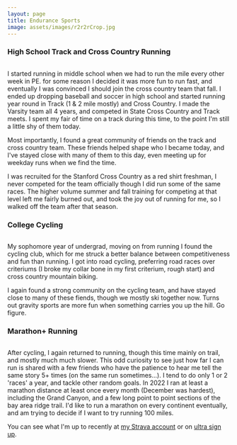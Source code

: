 ```yaml
---
layout: page
title: Endurance Sports
image: assets/images/r2r2rCrop.jpg
---
```


### High School Track and Cross Country Running

<div class="box alt">
  <div class="row 50% uniform">
    <div class="3u"><span class="image fit"><img src="assets/images/gunn1.jpg" alt="" /></span></div>
    <div class="6u"><span class="image fit"><img src="assets/images/gunn2.jpg" alt="" /></span></div>
    <div class="3u$"><span class="image fit"><img src="assets/images/gunn3.jpg" alt="" /></span></div>
  </div>
</div>


I started running in middle school when we had to run the mile every other week in PE. for some reason I decided it was more fun to run fast, and eventually I was convinced I should join the cross country team that fall. I ended up dropping baseball and soccer in high school and started running year round in Track (1 & 2 mile mostly) and Cross Country. I made the Varsity team all 4 years, and competed in State Cross Country and Track meets. I spent my fair of time on a track during this time, to the point I'm still a little shy of them today. 

Most importantly, I found a great community of friends on the track and cross country team. These friends helped shape who I became today, and I've stayed close with many of them to this day, even meeting up for weekday runs when we find the time. 

I was recruited for the Stanford Cross Country as a red shirt freshman, I never competed for the team officially though I did run some of the same races. The higher volume summer and fall training for competing at that level left me fairly burned out, and took the joy out of running for me, so I walked off the team after that season.

### College Cycling 

<div class="box alt">
  <div class="row 50% uniform">
    <div class="4u"><span class="image fit"><img src="assets/images/cycling1.jpg" alt="" /></span></div>
    <div class="4u"><span class="image fit"><img src="assets/images/cycling2.jpg" alt="" /></span></div>
    <div class="4u$"><span class="image fit"><img src="assets/images/cycling3.jpg" alt="" /></span></div>
  </div>
</div>

My sophomore year of undergrad, moving on from running I found the cycling club, which for me struck a better balance between competitiveness and fun than running. I got into road cycling, preferring road races over criteriums (I broke my collar bone in my first criterium, rough start) and cross country mountain biking. 

I again found a strong community on the cycling team, and have stayed close to many of these fiends, though we mostly ski together now. Turns out gravity sports are more fun when something carries you up the hill. Go figure. 


### Marathon+ Running

<div class="box alt">
  <div class="row 50% uniform">
    <div class="4u"><span class="image fit"><img src="assets/images/longRun1.jpg" alt="" /></span></div>
    <div class="4u"><span class="image fit"><img src="assets/images/longRun2.jpg" alt="" /></span></div>
    <div class="4u$"><span class="image fit"><img src="assets/images/longRun3.jpg" alt="" /></span></div>
  </div>
</div>

After cycling, I again returned to running, though this time mainly on trail, and mostly much much slower. This odd curiosity to see just how far I can run is shared with a few friends who have the patience to hear me tell the same story 5+ times (on the same run sometimes...). I tend to do only 1 or 2 'races' a year, and tackle other random goals. In 2022 I ran at least a marathon distance at least once every month (December was hardest), including the Grand Canyon, and a few long point to point sections of the bay area ridge trail. I'd like to run a marathon on every continent eventually, and am trying to decide if I want to try running 100 miles. 

You can see what I'm up to recently at [my Strava account](https://www.strava.com/athletes/43072) or on [ultra sign up](https://ultrasignup.com/results_participant.aspx?fname=Paul&lname=Summers). 
